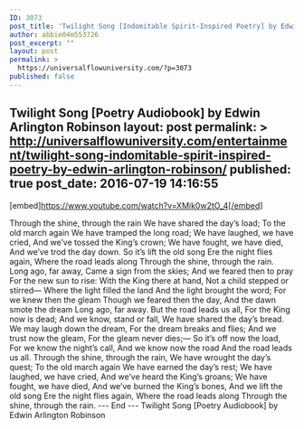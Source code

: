 ```yaml
---
ID: 3073
post_title: 'Twilight Song [Indomitable Spirit-Inspired Poetry] by Edwin Arlington Robinson'
author: abbie04m553726
post_excerpt: ""
layout: post
permalink: >
  https://universalflowuniversity.com/?p=3073
published: false
---
```

Twilight Song [Poetry Audiobook] by Edwin Arlington Robinson
layout: post
permalink: >
  http://universalflowuniversity.com/entertainment/twilight-song-indomitable-spirit-inspired-poetry-by-edwin-arlington-robinson/
published: true
post_date: 2016-07-19 14:16:55
---
[embed]https://www.youtube.com/watch?v=XMik0w2tO_4[/embed]<br>
<p>Through the shine, through the rain 
We have shared the day’s load; 
To the old march again 
We have tramped the long road; 
We have laughed, we have cried, 
And we’ve tossed the King’s crown; 
We have fought, we have died, 
And we’ve trod the day down. 
So it’s lift the old song 
Ere the night flies again, 
Where the road leads along 
Through the shine, through the rain. 
Long ago, far away, 
Came a sign from the skies; 
And we feared then to pray 
For the new sun to rise: 
With the King there at hand, 
Not a child stepped or stirred— 
Where the light filled the land 
And the light brought the word; 
For we knew then the gleam 
Though we feared then the day, 
And the dawn smote the dream 
Long ago, far away. 
But the road leads us all, 
For the King now is dead; 
And we know, stand or fall, 
We have shared the day’s bread. 
We may laugh down the dream, 
For the dream breaks and flies; 
And we trust now the gleam, 
For the gleam never dies;— 
So it’s off now the load, 
For we know the night’s call, 
And we know now the road 
And the road leads us all. 
Through the shine, through the rain, 
We have wrought the day’s quest; 
To the old march again 
We have earned the day’s rest; 
We have laughed, we have cried, 
And we’ve heard the King’s groans; 
We have fought, we have died, 
And we’ve burned the King’s bones, 
And we lift the old song 
Ere the night flies again, 
Where the road leads along 
Through the shine, through the rain.
--- End ---
Twilight Song [Poetry Audiobook] by Edwin Arlington Robinson</p>